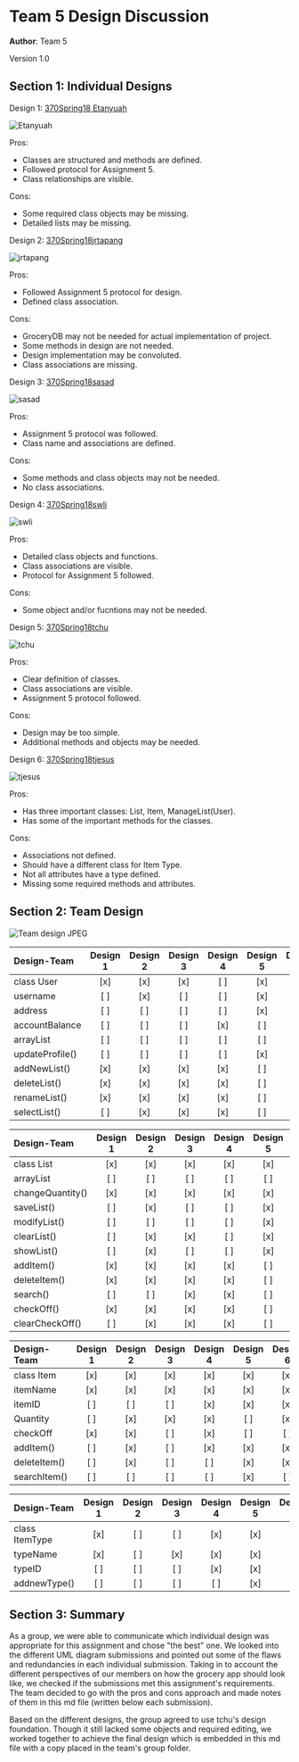 # Team 5 Design Discussion

**Author**: Team 5

Version 1.0

## Section 1: Individual Designs
Design 1: [370Spring18 Etanyuah](https://github.com/qc-se-spring2018/370Spring18Team5/tree/master/GroupProject/Design-Individual/370Spring18%20Etanyauh)

![Etanyuah](https://github.com/qc-se-spring2018/370Spring18Team5/blob/master/GroupProject/Design-Individual/370Spring18%20Etanyauh/design.PNG)

Pros:  
* Classes are structured and methods are defined.
* Followed protocol for Assignment 5.
* Class relationships are visible.

Cons:
* Some required class objects may be missing.
* Detailed lists may be missing.

Design 2: [370Spring18jrtapang](https://github.com/qc-se-spring2018/370Spring18Team5/blob/master/GroupProject/Design-Individual/370Spring18jrtapang)

![jrtapang](https://github.com/qc-se-spring2018/370Spring18Team5/blob/master/GroupProject/Design-Individual/370Spring18jrtapang/design.jpg)

Pros:
* Followed Assignment 5 protocol for design.
* Defined class association.

Cons:
* GroceryDB may not be needed for actual implementation of project.
* Some methods in design are not needed.
* Design implementation may be convoluted.
* Class associations are missing.

Design 3: [370Spring18sasad](https://github.com/qc-se-spring2018/370Spring18Team5/blob/master/GroupProject/Design-Individual/370Spring18sasad)

![sasad](https://github.com/qc-se-spring2018/370Spring18Team5/blob/master/GroupProject/Design-Individual/370Spring18sasad/design.jpg)

Pros:

* Assignment 5 protocol was followed.
* Class name and associations are defined.

Cons:

* Some methods and class objects may not be needed.
* No class associations.

Design 4: [370Spring18swli](https://github.com/qc-se-spring2018/370Spring18Team5/blob/master/GroupProject/Design-Individual/370Spring18swli)

![swli](https://github.com/qc-se-spring2018/370Spring18Team5/blob/master/GroupProject/Design-Individual/370Spring18swli/design.jpg)

Pros:

* Detailed class objects and functions.
* Class associations are visible.
* Protocol for Assignment 5 followed.

Cons:

* Some object and/or fucntions may not be needed.

Design 5: [370Spring18tchu](https://github.com/qc-se-spring2018/370Spring18Team5/blob/master/GroupProject/Design-Individual/370Spring18tchu)

![tchu](https://github.com/qc-se-spring2018/370Spring18Team5/blob/master/GroupProject/Design-Individual/370Spring18tchu/design.jpg)

Pros:

* Clear definition of classes.
* Class associations are visible.
* Assignment 5 protocol followed.

Cons:
* Design may be too simple.
* Additional methods and objects may be needed.

Design 6: [370Spring18tjesus](https://github.com/qc-se-spring2018/370Spring18Team5/blob/master/GroupProject/Design-Individual/370Spring18tjesus)

![tjesus](https://github.com/qc-se-spring2018/370Spring18Team5/blob/master/GroupProject/Design-Individual/370Spring18tjesus/design.jpeg)

Pros:
* Has three important classes: List, Item, ManageList(User).
* Has some of the important methods for the classes.

Cons:
* Associations not defined.
* Should have a different class for Item Type.
* Not all attributes have a type defined.
* Missing some required methods and attributes.

## Section 2: Team Design

![Team design JPEG](https://github.com/qc-se-spring2018/370Spring18Team5/blob/master/GroupProject/Design-Team/Grocery%20List%201.1.jpeg)

Design-Team | Design 1 | Design 2 | Design 3 | Design 4 | Design 5 | Design 6
:-- | :--: | :--: | :--: | :--: | :--: | :--:
class User | [x] | [x] | [x] | [ ] | [x] | [x]
username | [ ] | [x] | [ ] | [ ] | [x] | [ ]
address | [ ] | [ ] | [ ] | [ ] | [x] | [ ]
accountBalance | [ ] | [ ] | [ ] | [x] | [ ] | [ ]
arrayList<list> | [ ] | [ ] | [ ] | [ ] | [ ] | [ ]
updateProfile() | [ ] | [ ] | [ ] | [ ] | [x] | [ ]
addNewList() | [x] | [x] | [x] | [x] | [ ] | [ ]
deleteList() | [x] | [x] | [x] | [x] | [ ] | [x]
renameList() | [x] | [x] | [x] | [x] | [ ] | [x]
selectList() | [ ] | [x] | [x] | [x] | [ ] | [x]

Design-Team | Design 1 | Design 2 | Design 3 | Design 4 | Design 5 | Design 6
:-- | :--: | :--: | :--: | :--: | :--: | :--:
class List | [x] | [x] | [x] | [x] | [x] | [x]
arrayList<item> | [ ] | [ ] | [ ] | [ ] | [ ] | [ ]
changeQuantity() | [x] | [x] | [x] | [x] | [x] | [x]
saveList() | [ ] | [x] | [ ] | [ ] | [x] | [ ]
modifyList() | [ ] | [ ] | [ ] | [ ] | [x] | [ ]
clearList() | [ ] | [x] | [x] | [ ] | [x] | [ ]
showList() | [ ] | [x] | [ ] | [ ] | [x] | [ ]
addItem() | [x] | [x] | [x] | [x] | [ ] | [x]
deleteItem() | [x] | [x] | [x] | [x] | [ ] | [x]
search() | [ ] | [ ] | [x] | [x] | [ ] | [ ]
checkOff() | [x] | [x] | [x] | [x] | [ ] | [ ]
clearCheckOff() | [ ] | [x] | [x] | [x] | [ ] | [ ]

Design-Team | Design 1 | Design 2 | Design 3 | Design 4 | Design 5 | Design 6
:-- | :--: | :--: | :--: | :--: | :--: | :--:
class Item | [x] | [x] | [x] | [x] | [x] | [x]
itemName | [x] | [x] | [x] | [x] | [x] | [x]
itemID | [ ] | [ ] | [ ] | [x] | [x] | [x]
Quantity | [ ] | [x] | [x] | [x] | [ ] | [x]
checkOff | [x] | [x] | [ ] | [x] | [ ] | [ ]
addItem() | [ ] | [x] | [ ] | [x] | [x] | [x]
deleteItem() | [ ] | [x] | [ ] | [ ] | [x] | [x]
searchItem() | [ ] | [ ] | [ ] | [ ] | [x] | [ ]

Design-Team | Design 1 | Design 2 | Design 3 | Design 4 | Design 5 | Design 6
:-- | :--: | :--: | :--: | :--: | :--: | :--:
class ItemType | [x] | [ ] | [ ] | [x] | [x] | [ ]
typeName | [x] | [ ] | [x] | [x] | [x] | [x]
typeID  | [ ] | [ ] | [ ] | [x] | [x] | [ ]
addnewType() | [ ] | [ ] | [ ] | [ ] | [x] | [ ]

## Section 3: Summary
As a group, we were able to communicate which individual design was appropriate for this assignment and chose "the best" one.  We looked into the different UML diagram submissions and pointed out some of the flaws and redundancies in each individual submission. Taking in to account the different perspectives of our members on how the grocery app should look like, we checked if the submissions met this assignment's requirements. The team decided to go with the pros and cons approach and made notes of them in this md file (written below each submission).  

Based on the different designs, the group agreed to use tchu's design foundation. Though it still lacked some objects and required editing, we worked together to achieve the final design which is embedded in this md file with a copy placed in the team's group folder.  
